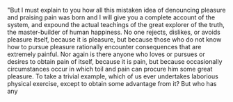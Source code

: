 "But I must explain to you how all this mistaken idea of denouncing
pleasure and praising pain was born and I will give you a complete account
of the system, and expound the actual teachings of the great explorer of the
truth, the master-builder of human happiness. No one rejects, dislikes, or
avoids pleasure itself, because it is pleasure, but because those who do not
know how to pursue pleasure rationally encounter consequences that are
extremely painful. Nor again is there anyone who loves or pursues or desires
to obtain pain of itself, because it is pain, but because occasionally
circumstances occur in which toil and pain can procure him some great
pleasure. To take a trivial example, which of us ever undertakes laborious
physical exercise, except to obtain some advantage from it? But who has any